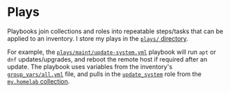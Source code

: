 # Plays

Playbooks join collections and roles into repeatable steps/tasks that can be applied to an inventory. I store my plays in the [`plays/` directory](https://github.com/redjax/ansible_homelab/tree/main/plays).

For example, the [`plays/maint/update-system.yml`](https://github.com/redjax/ansible_homelab/blob/main/plays/maint/update-system.yml) playbook will run `apt` or `dnf` updates/upgrades, and reboot the remote host if required after an update. The playbook uses variables from the inventory's [`group_vars/all.yml`](https://github.com/redjax/ansible_homelab/blob/main/inventories/homelab/group_vars/all.example.yml) file, and pulls in the [`update_system`](./collections/my/homelab/roles/update_system/) role from the [`my.homelab` collection](https://github.com/redjax/ansible_homelab/tree/main/collections/my/homelab/roles/update_system).
